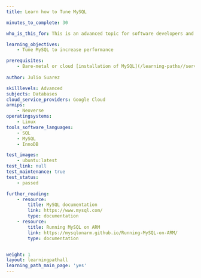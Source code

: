 ```yaml
---
title: Learn how to Tune MySQL

minutes_to_complete: 30

who_is_this_for: This is an advanced topic for software developers and DevOps professionals interested in optimizing MySQL performance on Arm-based VMs in the cloud.

learning_objectives:
    - Tune MySQL to increase performance

prerequisites:
    - Bare-metal or cloud [installation of MySQL](/learning-paths//servers-and-cloud-computing/mysql)
    
author: Julio Suarez

skilllevels: Advanced
subjects: Databases
cloud_service_providers: Google Cloud
armips:
    - Neoverse
operatingsystems:
    - Linux
tools_software_languages:
    - SQL
    - MySQL
    - InnoDB

test_images:
    - ubuntu:latest
test_link: null
test_maintenance: true
test_status:
    - passed

further_reading:
    - resource:
        title: MySQL documentation
        link: https://www.mysql.com/
        type: documentation
    - resource:
        title: Running MySQL on ARM
        link: https://mysqlonarm.github.io/Running-MySQL-on-ARM/
        type: documentation


weight: 1
layout: learningpathall
learning_path_main_page: 'yes'
---
```


